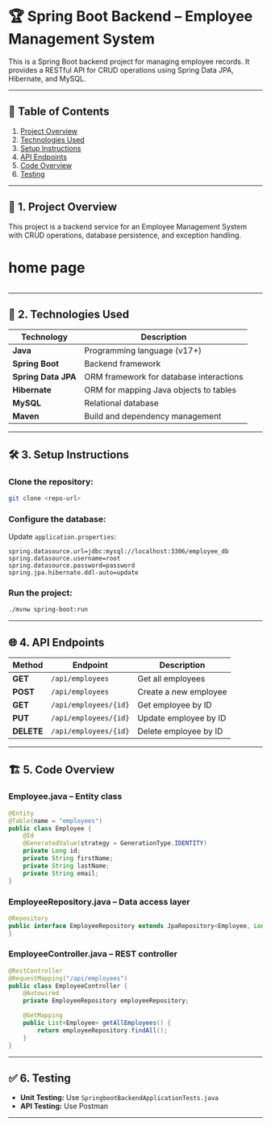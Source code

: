 # 🏆 Spring Boot Backend – Employee Management System

This is a Spring Boot backend project for managing employee records. It provides a RESTful API for CRUD operations using Spring Data JPA, Hibernate, and MySQL.

---

## 📌 **Table of Contents**
1. [Project Overview](#project-overview)  
2. [Technologies Used](#technologies-used)  
3. [Setup Instructions](#setup-instructions)  
4. [API Endpoints](#api-endpoints)  
5. [Code Overview](#code-overview)  
6. [Testing](#testing)  

---

## 📖 **1. Project Overview**
This project is a backend service for an Employee Management System with CRUD operations, database persistence, and exception handling.

# home page
<img>

---

## 🚀 **2. Technologies Used**
| Technology | Description |
|-----------|-------------|
| **Java** | Programming language (v17+) |
| **Spring Boot** | Backend framework |
| **Spring Data JPA** | ORM framework for database interactions |
| **Hibernate** | ORM for mapping Java objects to tables |
| **MySQL** | Relational database |
| **Maven** | Build and dependency management |

---

## 🛠️ **3. Setup Instructions**
### **Clone the repository**:
```bash
git clone <repo-url>
```

### **Configure the database**:
Update `application.properties`:
```properties
spring.datasource.url=jdbc:mysql://localhost:3306/employee_db
spring.datasource.username=root
spring.datasource.password=password
spring.jpa.hibernate.ddl-auto=update
```

### **Run the project**:
```bash
./mvnw spring-boot:run
```

---

## 🌐 **4. API Endpoints**
| Method | Endpoint | Description |
|--------|----------|-------------|
| **GET** | `/api/employees` | Get all employees |
| **POST** | `/api/employees` | Create a new employee |
| **GET** | `/api/employees/{id}` | Get employee by ID |
| **PUT** | `/api/employees/{id}` | Update employee by ID |
| **DELETE** | `/api/employees/{id}` | Delete employee by ID |

---

## 🏗️ **5. Code Overview**
### **Employee.java** – Entity class  
```java
@Entity
@Table(name = "employees")
public class Employee {
    @Id
    @GeneratedValue(strategy = GenerationType.IDENTITY)
    private Long id;
    private String firstName;
    private String lastName;
    private String email;
}
```

### **EmployeeRepository.java** – Data access layer  
```java
@Repository
public interface EmployeeRepository extends JpaRepository<Employee, Long> {
}
```

### **EmployeeController.java** – REST controller  
```java
@RestController
@RequestMapping("/api/employees")
public class EmployeeController {
    @Autowired
    private EmployeeRepository employeeRepository;

    @GetMapping
    public List<Employee> getAllEmployees() {
        return employeeRepository.findAll();
    }
}
```

---

## ✅ **6. Testing**
- **Unit Testing:** Use `SpringbootBackendApplicationTests.java`  
- **API Testing:** Use Postman  

---

